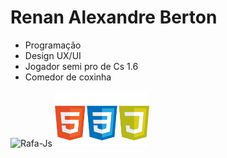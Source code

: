 # **Renan Alexandre Berton**

- Programação 
- Design UX/UI
- Jogador semi pro de Cs 1.6
- Comedor de coxinha

<div display= "flex"; justify="space-between">
  <img alt="Rafa-Js" height="auto" width="30%" src= "https://github-readme-stats.vercel.app/api/top-langs/?username=renanberton&themes=dark">
  <img alt="Rafa-Js" height="auto" width="30%" src= "https://github.com/renanberton/renanberton/blob/main/icones.png">
</div>


